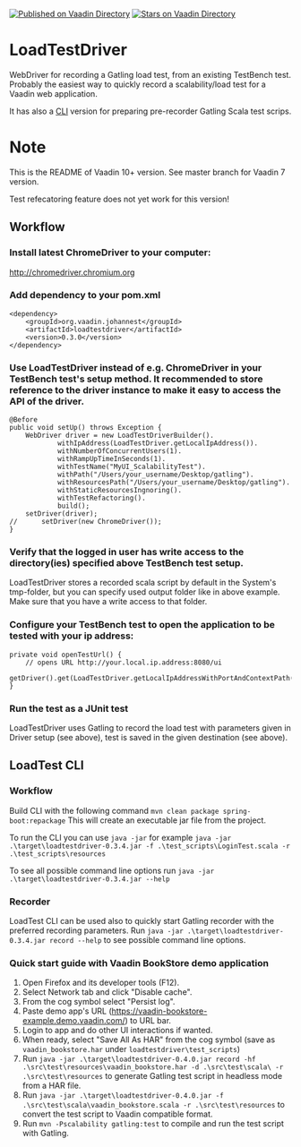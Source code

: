 [![Published on Vaadin  Directory](https://img.shields.io/badge/Vaadin%20Directory-published-00b4f0.svg)](https://vaadin.com/directory/component/loadtestdriver-add-on)
[![Stars on Vaadin Directory](https://img.shields.io/vaadin-directory/star/loadtestdriver-add-on.svg)](https://vaadin.com/directory/component/loadtestdriver-add-on)

LoadTestDriver
==============
WebDriver for recording a Gatling load test, from an existing TestBench test.
Probably the easiest way to quickly record a scalability/load test for a Vaadin web application.

It has also a [CLI](#LoadTest-CLI) version for preparing pre-recorder Gatling Scala test scrips.

Note
====
This is the README of Vaadin 10+ version. See master branch for Vaadin 7 version.

Test refecatoring feature does not yet work for this version!


## Workflow
### Install latest ChromeDriver to your computer: 

http://chromedriver.chromium.org

### Add dependency to your pom.xml

```
<dependency>
	<groupId>org.vaadin.johannest</groupId>
	<artifactId>loadtestdriver</artifactId>
	<version>0.3.0</version>
</dependency> 
```

### Use LoadTestDriver instead of e.g. ChromeDriver in your TestBench test's setup method. It recommended to store reference to the driver instance to make it easy to access the API of the driver.
```
@Before
public void setUp() throws Exception {
	WebDriver driver = new LoadTestDriverBuilder().
			withIpAddress(LoadTestDriver.getLocalIpAddress()).
			withNumberOfConcurrentUsers(1).
			withRampUpTimeInSeconds(1).
			withTestName("MyUI_ScalabilityTest").
			withPath("/Users/your_username/Desktop/gatling").
			withResourcesPath("/Users/your_username/Desktop/gatling").
			withStaticResourcesIngnoring().
			withTestRefactoring().
			build();
	setDriver(driver);
//		setDriver(new ChromeDriver());	
}
```

### Verify that the logged in user has write access to the directory(ies) specified above TestBench test setup.
LoadTestDriver stores a recorded scala script by default in the System's tmp-folder, but you can specify used output folder like in above example. Make sure that you have a write access to that folder.

### Configure your TestBench test to open the application to be tested with your ip address:
```
private void openTestUrl() {
	// opens URL http://your.local.ip.address:8080/ui
    getDriver().get(LoadTestDriver.getLocalIpAddressWithPortAndContextPath(8080,"ui"));
}
```

### Run the test as a JUnit test
LoadTestDriver uses Gatling to record the load test with parameters given in Driver setup (see above), test is saved in the given destination (see above).

## LoadTest CLI

### Workflow

Build CLI with the following command `mvn clean package spring-boot:repackage` This will create an executable jar file from the project.

To run the CLI you can use `java -jar` for example `java -jar .\target\loadtestdriver-0.3.4.jar -f .\test_scripts\LoginTest.scala -r .\test_scripts\resources`

To see all possible command line options run `java -jar .\target\loadtestdriver-0.3.4.jar --help`

### Recorder
LoadTest CLI can be used also to quickly start Gatling recorder with the preferred recording parameters. Run `java -jar .\target\loadtestdriver-0.3.4.jar record --help` to see possible command line options.

### Quick start guide with Vaadin BookStore demo application
1. Open Firefox and its developer tools (F12).
2. Select Network tab and click "Disable cache".
3. From the cog symbol select "Persist log".
4. Paste demo app's URL (https://vaadin-bookstore-example.demo.vaadin.com/) to URL bar.
5. Login to app and do other UI interactions if wanted.
6. When ready, select "Save All As HAR" from the cog symbol (save as `vaadin_bookstore.har` under `loadtestdriver\test_scripts`)
7. Run `java -jar .\target\loadtestdriver-0.4.0.jar record -hf .\src\test\resources\vaadin_bookstore.har -d .\src\test\scala\ -r .\src\test\resources` to generate Gatling test script in headless mode from a HAR file.
8. Run `java -jar .\target\loadtestdriver-0.4.0.jar -f .\src\test\scala\vaadin_bookstore.scala -r .\src\test\resources` to convert the test script to Vaadin compatible format.
9. Run `mvn -Pscalability gatling:test` to compile and run the test script with Gatling. 